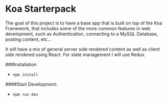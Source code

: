 # Koa Starterpack

The goal of this project is to have a base app that is built on top of the Koa Framework, that includes some of the more common features in web development, such as Authentication, connecting to a MySQL Database, posting content, etc...

It will have a mix of general server side rendered content as well as client side rendered using React.  For state management I will use Redux.


###Installation

- `npm install`

####Start Development: 
- `npm run dev`